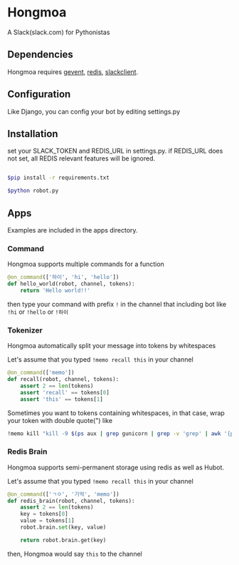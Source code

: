 # Hongmoa

A Slack(slack.com) for Pythonistas

## Dependencies

Hongmoa requires [gevent](https://github.com/gevent/gevent), [redis](https://github.com/andymccurdy/redis-py), [slackclient](https://github.com/slackhq/python-slackclient).

## Configuration

Like Django, you can config your bot by editing settings.py

## Installation

set your SLACK_TOKEN and REDIS_URL in settings.py.
if REDIS_URL does not set, all REDIS relevant features will be ignored.

```bash

$pip install -r requirements.txt

$python robot.py

```

## Apps

Examples are included in the apps directory.


### Command

Hongmoa supports multiple commands for a function

```python
@on_command(['하이', 'hi', 'hello'])
def hello_world(robot, channel, tokens):
    return 'Hello world!!'
```

then type your command with prefix `!` in the channel that including bot
like `!hi` or `!hello` or `!하이`


### Tokenizer

Hongmoa automatically split your message into tokens by whitespaces

Let's assume that you typed `!memo recall this` in your channel

```python
@on_command(['memo'])
def recall(robot, channel, tokens):
    assert 2 == len(tokens)
    assert 'recall' == tokens[0]
    assert 'this' == tokens[1]
```

Sometimes you want to tokens containing whitespaces,
in that case, wrap your token with double quote(") like

```bash
!memo kill "kill -9 $(ps aux | grep gunicorn | grep -v 'grep' | awk '{print $2 }')"
```

### Redis Brain

Hongmoa supports semi-permanent storage using redis as well as Hubot.

Let's assume that you typed `!memo recall this` in your channel

```python
@on_command(['ㄱㅇ', '기억', 'memo'])
def redis_brain(robot, channel, tokens):
    assert 2 == len(tokens)
    key = tokens[0]
    value = tokens[1]
    robot.brain.set(key, value)

    return robot.brain.get(key)
```

then, Hongmoa would say `this` to the channel
